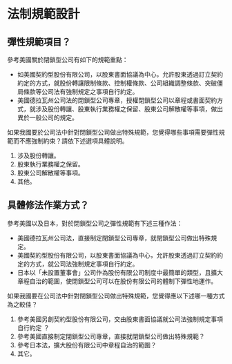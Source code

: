 # 法制規範設計

## 彈性規範項目？

參考美國關於閉鎖型公司有如下的規範重點：

* 如美國契約型股份有限公司，以股東書面協議為中心，允許股東透過訂立契約約定的方式，就股份轉讓限制條款、控制權條款、公司組織調整條款、突破僵局條款等公司法有強制規定之事項自行約定。
* 美國德拉瓦州公司法的閉鎖型公司專章，授權閉鎖型公司以章程或書面契約方式，就涉及股份轉讓、股東執行業務權之保留、股東公司解散權等事項，做出異於一般公司的規定。

如果我國要於公司法中針對閉鎖型公司做出特殊規範，您覺得哪些事項需要彈性規範而不應強制約束？請依下述選項具體說明。

1. 涉及股份轉讓。
2. 股東執行業務權之保留。
3. 股東公司解散權等事項。
4. 其他。

## 具體修法作業方式？

參考美國以及日本，對於閉鎖型公司之彈性規範有下述三種作法：

* 美國德拉瓦州公司法，直接制定閉鎖型公司專章，就閉鎖型公司做出特殊規定。
* 美國契約型股份有限公司，以股東書面協議為中心，允許股東透過訂立契約約定的方式，就公司法強制規定事項自行約定。
* 日本以「未設置董事會」公司作為股份有限公司制度中最簡單的類型，且擴大章程自治的範圍，使閉鎖型公司可以在股份有限公司的體制下彈性地運作。

如果我國要在公司法中針對閉鎖型公司做出特殊規範，您覺得應以下述哪一種方式為之較佳？
1. 參考美國另創契約型股份有限公司，交由股東書面協議就公司法強制規定事項自行約定 ？
2. 參考美國直接制定閉鎖型公司專章，直接就閉鎖型公司做出特殊規範？
3. 參考日本法，擴大股份有限公司中章程自治的範圍？
4. 其它。
